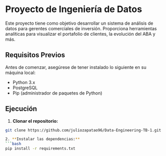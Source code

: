 # Proyecto de Ingeniería de Datos

Este proyecto tiene como objetivo desarrollar un sistema de análisis de datos para gerentes comerciales de inversión. Proporciona herramientas analíticas para visualizar el portafolio de clientes, la evolución del ABA y más.

## Requisitos Previos

Antes de comenzar, asegúrese de tener instalado lo siguiente en su máquina local:

- Python 3.x
- PostgreSQL
- Pip (administrador de paquetes de Python)

## Ejecución

1. **Clonar el repositorio:**

```bash
git clone https://github.com/juliozapatao96/Data-Engineering-TB-1.git

2. **Instalar las dependencias:**
```bash
pip install -r requirements.txt

